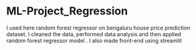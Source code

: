 # ML-Project_Regression
I used here random forest regressor on bengaluru house price prediction dataset. I cleaned the data, performed data analysis and then applied random forest regressor model . I also made front-end using streamlit
